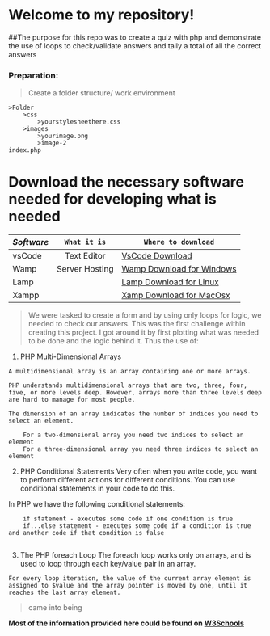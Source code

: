 # Welcome to my repository!

##The purpose for this repo was to create a quiz with php and demonstrate the use of loops to check/validate answers and tally a total of all the correct answers

### Preparation:

>Create a folder structure/ work environment

```
>Folder
    >css
        >yourstylesheethere.css
    >images
        >yourimage.png
        >image-2
index.php
```
# Download the necessary software needed for developing what is needed

|*Software*| `What it is` | `Where to download`|
|--------|:----------:|------------------|
|vsCode  |Text Editor |<a href="https://code.visualstudio.com/download">VsCode Download</a>|
|Wamp    |Server Hosting|<a href="www.wampserver.com/en/">Wamp Download for Windows</a>|
|Lamp    |        |<a href="https://bitnami.com/stack/lamp/installer">Lamp Download for Linux</a>|
|Xampp   |        |<a href="https://www.apachefriends.org/download.html">Xamp Download for MacOsx</a>|




> We were tasked to create a form and by using only loops for logic, we needed to check our answers. This was the first challenge within creating this project. I got around it by first plotting what was needed to be done and the logic behind it. Thus the use of:


1. PHP Multi-Dimensional Arrays

```
A multidimensional array is an array containing one or more arrays.

PHP understands multidimensional arrays that are two, three, four, five, or more levels deep. However, arrays more than three levels deep are hard to manage for most people.

The dimension of an array indicates the number of indices you need to select an element.

    For a two-dimensional array you need two indices to select an element
    For a three-dimensional array you need three indices to select an element

```

2. PHP Conditional Statements
Very often when you write code, you want to perform different actions for different conditions. You can use conditional statements in your code to do this.

In PHP we have the following conditional statements:

```
    if statement - executes some code if one condition is true
    if...else statement - executes some code if a condition is true and another code if that condition is false
    
```
3. The PHP foreach Loop
The foreach loop works only on arrays, and is used to loop through each key/value pair in an array.

```
For every loop iteration, the value of the current array element is assigned to $value and the array pointer is moved by one, until it reaches the last array element.

```


> came into being



__Most of the information provided here could be found on <a href="https://www.w3schools.com/php/" target="_blank">W3Schools</a>__
